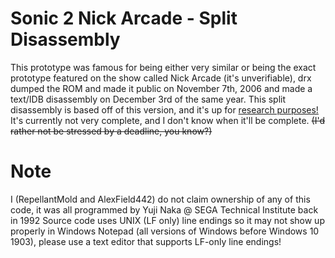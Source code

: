 # Sonic 2 Nick Arcade - Split Disassembly
This prototype was famous for being either very similar or being the exact prototype featured on the show called Nick Arcade (it's unverifiable),
drx dumped the ROM and made it public on November 7th, 2006 and made a text/IDB disassembly on December 3rd of the same year.
This split disassembly is based off of this version, and it's up for [research purposes!](https://tcrf.net/Proto:Sonic_the_Hedgehog_2_(Genesis)/Nick_Arcade_Prototype)
It's currently not very complete, and I don't know when it'll be complete. ~~(I'd rather not be stressed by a deadline, you know?)~~
# Note
I (RepellantMold and AlexField442) do not claim ownership of any of this code, it was all programmed by Yuji Naka @ SEGA Technical Institute back in 1992
Source code uses UNIX (LF only) line endings so it may not show up properly in Windows Notepad (all versions of Windows before Windows 10 1903), please use a text editor that supports LF-only line endings!